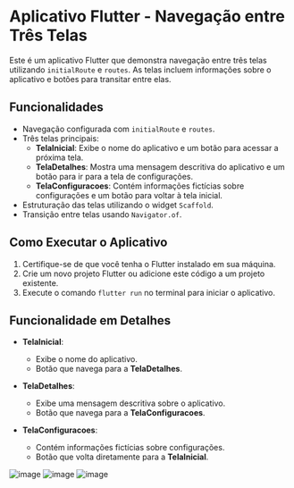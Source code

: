 # Aplicativo Flutter - Navegação entre Três Telas

Este é um aplicativo Flutter que demonstra navegação entre três telas utilizando `initialRoute` e `routes`. As telas incluem informações sobre o aplicativo e botões para transitar entre elas.

## Funcionalidades

- Navegação configurada com `initialRoute` e `routes`.
- Três telas principais:
  - **TelaInicial**: Exibe o nome do aplicativo e um botão para acessar a próxima tela.
  - **TelaDetalhes**: Mostra uma mensagem descritiva do aplicativo e um botão para ir para a tela de configurações.
  - **TelaConfiguracoes**: Contém informações fictícias sobre configurações e um botão para voltar à tela inicial.
- Estruturação das telas utilizando o widget `Scaffold`.
- Transição entre telas usando `Navigator.of`.

## Como Executar o Aplicativo

1. Certifique-se de que você tenha o Flutter instalado em sua máquina.
2. Crie um novo projeto Flutter ou adicione este código a um projeto existente.
3. Execute o comando `flutter run` no terminal para iniciar o aplicativo.

## Funcionalidade em Detalhes

- **TelaInicial**:
  - Exibe o nome do aplicativo.
  - Botão que navega para a **TelaDetalhes**.

- **TelaDetalhes**:
  - Exibe uma mensagem descritiva sobre o aplicativo.
  - Botão que navega para a **TelaConfiguracoes**.

- **TelaConfiguracoes**:
  - Contém informações fictícias sobre configurações.
  - Botão que volta diretamente para a **TelaInicial**.
 

![image](https://github.com/user-attachments/assets/3d5efb91-ad52-4e5d-a74b-d781ddfd66cd)
![image](https://github.com/user-attachments/assets/6858fff9-e332-4e68-8d18-7a5526304a15)
![image](https://github.com/user-attachments/assets/5ddf067a-9477-418a-8284-cc82709501cf)



